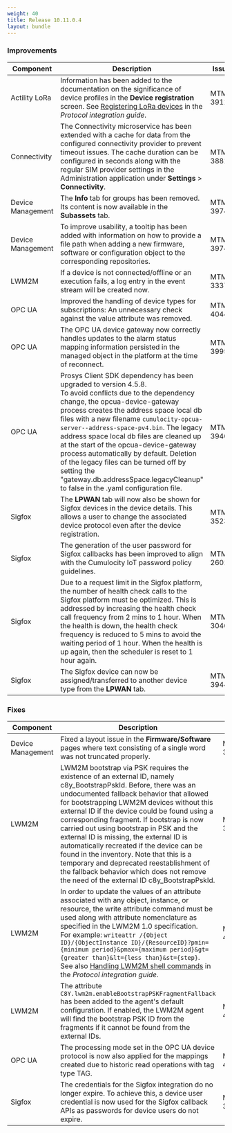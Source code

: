 ```yaml
---
weight: 40
title: Release 10.11.0.4
layout: bundle
---
```


<!--10.10.1.0 - 10.10.21.0; 10.11.0.0 - 10.11.0.4-->

### Improvements

<div><table ><colgroup>
<col style="width: 15%;"><col style="width: 70%;"><col style="width: 15%;"></colgroup>
<thead><tr>
<th>
Component</th>
<th>
Description</th>
<th>
Issue</th>
</tr>
</thead><tbody>

<tr>
<td>Actility LoRa</td>
<td> Information has been added to the documentation on the significance of device profiles in the <b>Device registration</b> screen. See <a href="https://cumulocity.com/guides{{< 10-11-0 >}}/protocol-integration/lora-actility/#register-device" class="no-ajaxy"<Actility LoRa > Registering LoRa devices</a> in the <i>Protocol integration guide</i>.</td>
<td>
MTM-39119</td>

<tr>
<td>
Connectivity</td>
<td > The Connectivity microservice has been extended with a cache for data from the configured connectivity provider to prevent timeout issues. The cache duration can be configured in seconds along with the regular SIM provider settings in the Administration application under <b>Settings</b> > <b>Connectivity</b>. </td>
<td>
MTM-38819</td>
</tr>

<tr>
<td>
Device Management</td>
<td > The <b>Info</b> tab for groups has been removed. Its content is now available in the <b>Subassets</b> tab. </td>
<td>
MTM-39743</td>
</tr>

<tr>
<td>
Device Management</td>
<td > To improve usability, a tooltip has been added with information on how to provide a file path when adding a new firmware, software or configuration object to the corresponding repositories.</td>
<td>
MTM-39747</td>
</tr>

<tr>
<td>
LWM2M</td>
<td > If a device is not connected/offline or an execution fails, a log entry in the event stream will be created now. </td>
<td>
MTM-33372</td>
</tr>

<tr>
<td>
OPC UA</td>
<td > Improved the handling of device types for subscriptions: An unnecessary check against the value attribute was removed. </td>
<td>
MTM-40447</td>
</tr>

<tr>
<td>
OPC UA</td>
<td > The OPC UA device gateway now correctly handles updates to the alarm status mapping information persisted in the managed object in the platform at the time of reconnect. </td>
<td>
MTM-39955</td>
</tr>

<tr>
<td>
OPC UA</td>
<td> Prosys Client SDK dependency has been upgraded to version 4.5.8.
<br>To avoid conflicts due to the dependency change, the opcua-device-gateway process creates the address space local db files with a new filename <code>cumulocity-opcua-server-<serverId>-address-space-pv4.bin</code>.
The legacy address space local db files are cleaned up at the start of the opcua-device-gateway process automatically by default. Deletion of the legacy files can be turned off by setting the "gateway.db.addressSpace.legacyCleanup" to false in the .yaml configuration file.</td>
<td>
MTM-39401</td>
</tr>

<tr>
<td>
Sigfox</td>
<td > The <b>LPWAN</b> tab will now also be shown for Sigfox devices in the device details. This allows a user to change the associated device protocol even after the device registration. </td>
<td>
MTM-35234</td>
</tr>

<tr>
<td>
Sigfox</td>
<td > The generation of the user password for Sigfox callbacks has been improved to align with the Cumulocity IoT password policy guidelines. </td>
<td>
MTM-26010</td>
</tr>

<tr>
<td>
Sigfox</td>
<td > Due to a request limit in the Sigfox platform, the number of health check calls to the Sigfox platform must be optimized. This is addressed by increasing the health check call frequency from 2 mins to 1 hour. When the health is down, the health check frequency is reduced to 5 mins to avoid the waiting period of 1 hour. When the health is up again, then the scheduler is reset to 1 hour again. </td>
<td>
MTM-30409</td>
</tr>

<tr>
<td>
Sigfox</td>
<td > The Sigfox device can now be assigned/transferred to another device type from the <b>LPWAN</b> tab. </td>
<td>
MTM-39442</td>
</tr>

</tbody></table></div>



### Fixes

<div><table ><colgroup>
<col style="width: 15%;"><col style="width: 70%;"><col style="width: 15%;"></colgroup>
<thead><tr>
<th>
Component</th>
<th>
Description</th>
<th>
Issue</th>
</tr>
</thead><tbody>

<tr>
<td>
Device Management</td>
<td > Fixed a layout issue in the <b>Firmware/Software</b> pages where text consisting of a single word was not truncated properly.</td>
<td>
MTM-39110</td>
</tr>

<tr>
<td>
LWM2M</td>
<td > LWM2M bootstrap via PSK requires the existence of an external ID, namely c8y_BootstrapPskId. Before, there was an undocumented fallback behavior that allowed for bootstrapping LWM2M devices without this external ID if the device could be found using a corresponding fragment. If bootstrap is now carried out using bootstrap in PSK and the external ID is missing, the external ID is automatically recreated if the device can be found in the inventory. Note that this is a temporary and deprecated reestablishment of the fallback behavior which does not remove the need of the external ID c8y_BootstrapPskId.</td>
<td>
MTM-39371</td>
</tr>

<tr>
<td>
LWM2M</td>
<td > In order to update the values of an attribute associated with any object, instance, or resource, the write attribute command must be used along with attribute nomenclature as specified in the LWM2M 1.0 specification. <br>
For example: <code>writeattr /{Object ID}/{ObjectInstance ID}/{ResourceID}?pmin={minimum period}&amp;pmax={maximum period}&amp;gt={greater than}&amp;lt={less than}&amp;st={step}</code>. <br>
See also <a href="https://cumulocity.com/guides{{< 10-11-0 >}}/protocol-integration/lwm2m/#shell-commands" class="no-ajaxy"<LWM2M > Handling LWM2M shell commands</a> in the <i>Protocol integration guide</i>.</td>
<td>
MTM-40674</td>
</tr>

<tr>
<td>
LWM2M</td>
<td> The attribute <code>C8Y.lwm2m.enableBootstrapPSKFragmentFallback</code> has been added to the agent's default configuration. If enabled, the LWM2M agent will find the bootstrap PSK ID from the fragments if it cannot be found from the external IDs.</td>
<td>
MTM-40632</td>
</tr>

<tr>
<td>
OPC UA</td>
<td> The processing mode set in the OPC UA device protocol is now also applied for the mappings created due to historic read operations with tag type TAG.</td>
<td>
MTM-40524</td>
</tr>

<tr>
<td>
Sigfox</td>
<td > The credentials for the Sigfox integration do no longer expire. To achieve this, a device user credential is now used for the Sigfox callback APIs as passwords for device users do not expire. </td>
<td>
MTM-39467</td>
</tr>


</tbody></table></div>
